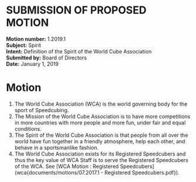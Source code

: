 # SUBMISSION OF PROPOSED MOTION

**Motion number:** 1.2019.1  
**Subject:** Spirit  
**Intent:** Definition of the Spirit of the World Cube Association  
**Submitted by:** Board of Directors  
**Date:** January 1, 2019  

# Motion

1. The World Cube Association (WCA) is the world governing body for the sport of Speedcubing.
2. The Mission of the World Cube Association is to have more competitions in more countries with more people and more fun, under fair and equal conditions.
3. The Spirit of the World Cube Association is that people from all over the world have fun together in a friendly atmosphere, help each other, and behave in a sportsmanlike fashion.
4. The World Cube Association exists for its Registered Speedcubers and thus the key value of WCA Staff is to serve the Registered Speedcubers of the WCA. See [WCA Motion : Registered Speedcubers](wca{documents/motions/07.2017.1 - Registered Speedcubers.pdf}).
